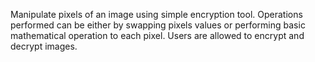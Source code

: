 Manipulate pixels of an image using simple encryption tool. Operations performed can be either by swapping pixels values or performing basic mathematical operation to each pixel. Users are allowed to encrypt and decrypt images.
